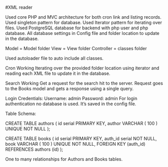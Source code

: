 #XML reader

Used core PHP and MVC architecture for both cron link and listing records.
Used singleton pattern for database.
Used Iterator pattern for iterating over files.
Used PostgreSQL database for backend with php user and php database.
All database settings in Config file and folder location to update in the database.

Model = Model folder
View = View folder
Controller = classes folder

Used autoloader file to auto include all classes.

Cron Working
Iterating over the provided folder location using iterator and reading each XML file to update it in the database.

Search Working
Get a request for the search hit to the server. Request goes to the Books model and gets a response using a single query.

Login Credentials:
Username: admin
Password: admin
For login authentication no database is used. It’s saved in the config file.

Table Schema:

CREATE TABLE authors (
id serial PRIMARY KEY,
author VARCHAR ( 100 ) UNIQUE NOT NULL
);

CREATE TABLE books (
id serial PRIMARY KEY,
auth_id serial NOT NULL,
book VARCHAR ( 100 ) UNIQUE NOT NULL,
    FOREIGN KEY (auth_id)
    REFERENCES authors (id)
);

One to many relationships for Authors and Books tables.
